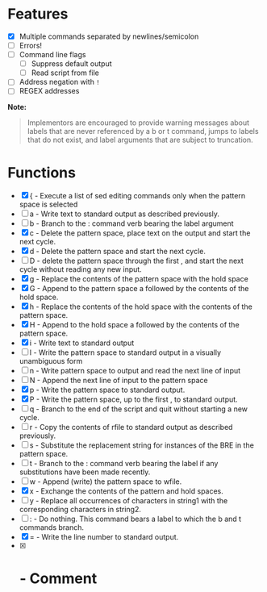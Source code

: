 # Features

- [x] Multiple commands separated by newlines/semicolon
- [ ] Errors!
- [ ] Command line flags
  - [ ] Suppress default output
  - [ ] Read script from file
- [ ] Address negation with `!`
- [ ] REGEX addresses

**Note:**
> Implementors are encouraged to provide warning messages about labels that are never referenced by a b or t command, jumps to labels that do not exist, and label arguments that are subject to truncation. 

# Functions

- [x] { - Execute a list of sed editing commands only when the pattern space is selected
- [ ] a - Write text to standard output as described previously.
- [ ] b - Branch to the : command verb bearing the label argument
- [x] c - Delete the pattern space, place text on the output and start the next cycle.
- [x] d - Delete the pattern space and start the next cycle.
- [ ] D - delete the pattern space through the first <newline>, and start the next cycle without reading any new input.
- [x] g - Replace the contents of the pattern space with the hold space
- [x] G - Append to the pattern space a <newline> followed by the contents of the hold space.
- [x] h - Replace the contents of the hold space with the contents of the pattern space.
- [x] H - Append to the hold space a <newline> followed by the contents of the pattern space.
- [x] i - Write text to standard output
- [ ] l - Write the pattern space to standard output in a visually unambiguous form
- [ ] n - Write pattern space to output and read the next line of input
- [ ] N - Append the next line of input to the pattern space
- [x] p - Write the pattern space to standard output.
- [x] P - Write the pattern space, up to the first <newline>, to standard output.
- [ ] q - Branch to the end of the script and quit without starting a new cycle.
- [ ] r - Copy the contents of rfile to standard output as described previously.
- [ ] s - Substitute the replacement string for instances of the BRE in the pattern space.
- [ ] t - Branch to the : command verb bearing the label if any substitutions have been made recently.
- [ ] w - Append (write) the pattern space to wfile.
- [x] x - Exchange the contents of the pattern and hold spaces.
- [ ] y - Replace all occurrences of characters in string1 with the corresponding characters in string2.
- [ ] : - Do nothing. This command bears a label to which the b and t commands branch.
- [x] = - Write the line number to standard output.
- [x] # - Comment

